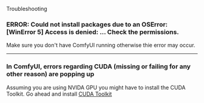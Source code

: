 Troubleshooting

### ERROR: Could not install packages due to an OSError: [WinError 5] Access is denied: ... Check the permissions.

Make sure you don't have ComfyUI running otherwise thie error may occur.

---

### In ComfyUI, errors regarding CUDA (missing or failing for any other reason) are popping up

Assuming you are using NVIDA GPU you might have to install the CUDA Toolkit. Go ahead and install [CUDA Toolkit](https://developer.nvidia.com/cuda-toolkit)
